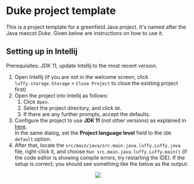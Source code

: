 # Duke project template

This is a project template for a greenfield Java project. It's named after the Java mascot _Duke_. Given below are instructions on how to use it.

## Setting up in Intellij

Prerequisites: JDK 11, update Intellij to the most recent version.

1. Open Intellij (if you are not in the welcome screen, click `luffy.storage.Storage` > `Close Project` to close the existing project first)
1. Open the project into Intellij as follows:
   1. Click `Open`.
   1. Select the project directory, and click `OK`.
   1. If there are any further prompts, accept the defaults.
1. Configure the project to use **JDK 11** (not other versions) as explained in [here](https://www.jetbrains.com/help/idea/sdk.html#set-up-jdk).<br>
   In the same dialog, set the **Project language level** field to the `SDK default` option.
3. After that, locate the `src/main/java/src.main.java.luffy.Luffy.java` file, right-click it, and choose `Run src.main.java.luffy.Luffy.main()` (if the code editor is showing compile errors, try restarting the IDE). If the setup is correct, you should see something like the below as the output:

<p align="center">
<img src="https://user-images.githubusercontent.com/79928462/225781726-b36a7bd8-8494-4ae8-8075-55ceccbf999e.png" />
</p>
